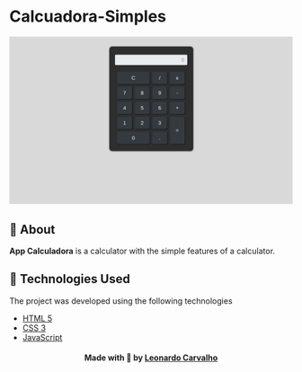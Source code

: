 # Calcuadora-Simples
<p alig="center">
  <img src="banner-readme.png">
</p>
<a id="about"></a>

## :bookmark: About

<strong>App Calculadora</strong> is a calculator with the simple features of a calculator.

<a id="technologies-used"></a>

## :rocket: Technologies Used

The project was developed using the following technologies

- [HTML 5](https://www.devmedia.com.br/o-que-e-o-html5/25820)
- [CSS 3](https://developer.mozilla.org/pt-BR/docs/Web/CSS)
- [JavaScript](https://developer.mozilla.org/pt-BR/docs/Web/JavaScript)




<h4 align="center">
    Made with 💜 by <a href="https://www.linkedin.com/in/leonardo-f-carvalho/" target="_blank">Leonardo Carvalho</a>
</h4>
